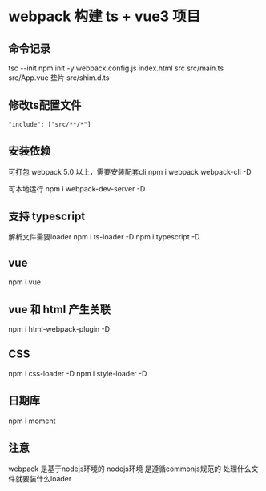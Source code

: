 # webpack 构建 ts + vue3 项目

## 命令记录
tsc --init
npm init -y
webpack.config.js
index.html
src
src/main.ts
src/App.vue
垫片
src/shim.d.ts

## 修改ts配置文件
`"include": ["src/**/*"]`

## 安装依赖
可打包
webpack 5.0 以上，需要安装配套cli
npm i webpack webpack-cli -D

可本地运行
npm i webpack-dev-server -D

## 支持 typescript
解析文件需要loader
npm i ts-loader -D
npm i typescript -D

## vue
npm i vue
 

## vue 和 html 产生关联
npm i html-webpack-plugin -D

## CSS
npm i css-loader -D
npm i style-loader -D

## 日期库
npm i moment

## 注意
webpack 是基于nodejs环境的
nodejs环境 是遵循commonjs规范的
处理什么文件就要装什么loader